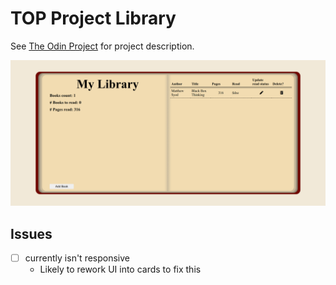 # TOP Project Library

See [The Odin Project](https://www.theodinproject.com/paths/full-stack-javascript/courses/javascript/lessons/library) for project description. 


![screenshot](screenshot.png)

## Issues
- [ ] currently isn't responsive
    - Likely to rework UI into cards to fix this

